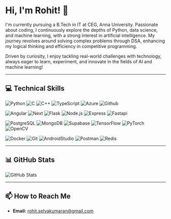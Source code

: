 # Hi, I'm Rohit! 👋

I'm currently pursuing a B.Tech in IT at CEG, Anna University. Passionate about coding, I continuously explore the depths of Python, data science, and machine learning, with a strong interest in artificial intelligence. My journey revolves around solving complex problems through DSA, enhancing my logical thinking and efficiency in competitive programming.

Driven by curiosity, I enjoy tackling real-world challenges with technology, always eager to learn, experiment, and innovate in the fields of AI and machine learning!

---

## 💻 Technical Skills

![Python](https://skillicons.dev/icons?i=python)
![C](https://skillicons.dev/icons?i=c)
![C++](https://skillicons.dev/icons?i=cpp)
![TypeScript](https://skillicons.dev/icons?i=ts)
![Azure](https://skillicons.dev/icons?i=azure)
![Github](https://skillicons.dev/icons?i=github)

![Angular](https://skillicons.dev/icons?i=angular)
![Next](https://skillicons.dev/icons?i=nextjs)
![Flask](https://skillicons.dev/icons?i=flask)
![Node.js](https://skillicons.dev/icons?i=nodejs)
![Express](https://skillicons.dev/icons?i=express)
![Fastapi](https://skillicons.dev/icons?i=fastapi)

![PostgreSQL](https://skillicons.dev/icons?i=postgres)
![MongoDB](https://skillicons.dev/icons?i=mongodb)
![Supabase](https://skillicons.dev/icons?i=supabase)
![TensorFlow](https://skillicons.dev/icons?i=tensorflow)
![PyTorch](https://skillicons.dev/icons?i=pytorch)
![OpenCV](https://skillicons.dev/icons?i=opencv)

![Docker](https://skillicons.dev/icons?i=docker)
![Git](https://skillicons.dev/icons?i=git)
![AndroidStudio](https://skillicons.dev/icons?i=androidstudio)
![Postman](https://skillicons.dev/icons?i=postman)
![Redis](https://skillicons.dev/icons?i=redis)

---

## 📊 GitHub Stats
  
![GitHub Stats](https://github-readme-stats.vercel.app/api?username=RO-HIT17&show_icons=true&theme=github_dark&count_private=true&include_all_commits=true)

---

## 📫 How to Reach Me

- **Email:** rohit.selvakumaran@gmail.com

